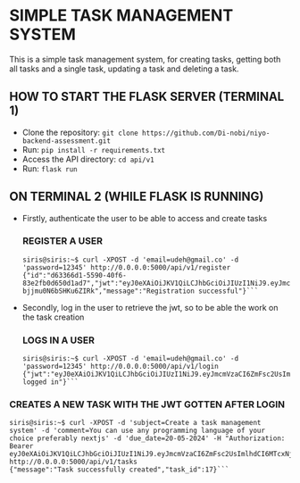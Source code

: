 # SIMPLE TASK MANAGEMENT SYSTEM
This is a simple task management system, for creating tasks, getting both all tasks and a single task, updating a task and deleting a task. 

## HOW TO START THE FLASK SERVER (TERMINAL 1)
* Clone the repository: `git clone https://github.com/Di-nobi/niyo-backend-assessment.git`
* Run: `pip install -r requirements.txt`
* Access the API directory: `cd api/v1`
* Run: `flask run`

## ON TERMINAL 2 (WHILE FLASK IS RUNNING)
* Firstly, authenticate the user to be able to access and create tasks
  ### REGISTER A USER
  ```
  siris@siris:~$ curl -XPOST -d 'email=udeh@gmail.co' -d 'password=12345' http://0.0.0.0:5000/api/v1/register
  {"id":"d63366d1-5590-40f6-83e2fb0d650d1ad7","jwt":"eyJ0eXAiOiJKV1QiLCJhbGciOiJIUzI1NiJ9.eyJmcmVzaCI6ZmFsc2UsImlhdCI6MTcxNjEzMTIyMywianRpIjoiNWI3YmJjODgtNjM3Yi00YjRkLTlmNjUtNGINjNjMmVjZTRjIiwidHlwZSI6ImFjY2VzcyIsInN1YiI6ImQ2MzM2NmQxLTU1OTAtNDBmNi04M2UyLWZiMGQ2NTBkMWFkNyIsIm5iZiI6MTcxNjEzMTIyMywiY3NyZiI6Ijk2MmIyNDI4LWM2NzAtNDc1ZC04Y2VhLTI0MzI3MmZhZDNhiIsImV4cCI6MTcxNjEzMjEyM30.KqKrtk7hiketXCtF3jZNJneJ-bjjmu0N6bSHKu6ZIRk","message":"Registration successful"}```
* Secondly, log in the user to retrieve the jwt, so to be able the work on the task creation
  ### LOGS IN A USER
  ```
  siris@siris:~$ curl -XPOST -d 'email=udeh@gmail.co' -d 'password=12345' http://0.0.0.0:5000/api/v1/login
  {"jwt":"eyJ0eXAiOiJKV1QiLCJhbGciOiJIUzI1NiJ9.eyJmcmVzaCI6ZmFsc2UsImlhdCI6MTcxNjEzMTg2MCwianRpIjoiNTZmNjBmMTAtMjkzZC00MWI5LWI4MDktZTkxNjdlYzY0NjZkIiwidHlwZSI6ImFjY2VzcyIsInN1Yi6ImQ2MzM2NmQxLTU1OTAtNDBmNi04M2UyLWZiMGQ2NTBkMWFkNyIsIm5iZiI6MTcxNjEzMTg2MCwiY3NyZiI6IjcwODM2N2FmLTRjYzItNDMzZi1iZjM0LWY1YzI4NjJlOGIwNyIsImV4cCI6MTcxNjEzMjc2MH0.QrqNxWdzUSA8s_oqGEuDt_Z8u_ORde48BOMq0MDXak","message":"Successfully logged in"}```
### CREATES A NEW TASK WITH THE JWT GOTTEN AFTER LOGIN
```
siris@siris:~$ curl -XPOST -d 'subject=Create a task management system' -d 'comment=You can use any programming language of your choice preferably nextjs' -d 'due_date=20-05-2024' -H "Authorization: Bearer eyJ0eXAiOiJKV1QiLCJhbGciOiJIUzI1NiJ9.eyJmcmVzaCI6ZmFsc2UsImlhdCI6MTcxNjEzMTg2MCwianRpIjoiNTZmNjBmMTAtMjkzZC00MWI5LWI4MDktZTkxNjdlYzY0NjZkIiwidHlwZSI6ImFjY2VzcyIsInN1YiI6ImQ2MzM2NmQxLTU1OTAtNDBmNi04M2UyLWZiMGQ2NTBkMWFkNyIsIm5iZiI6MTcxNjEzMTg2MCwiY3NyZiI6IjcwODM2N2FmLTRjYzItNDMzZi1iZjM0LWY1YzI4NjJlOGIwNyIsImV4cCI6MTcxNjEzMjc2MH0.QrqNxWdzUSA8s_o7qGEuDt_Z8u_ORde48BOMq0MDXak" http://0.0.0.0:5000/api/v1/tasks
{"message":"Task successfully created","task_id":17}```

